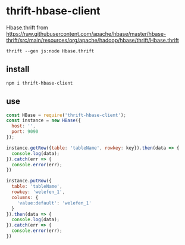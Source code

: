 # thrift-hbase-client

Hbase.thrift from https://raw.githubusercontent.com/apache/hbase/master/hbase-thrift/src/main/resources/org/apache/hadoop/hbase/thrift/Hbase.thrift

```
thrift --gen js:node Hbase.thrift
```

## install

```
npm i thrift-hbase-client
```

## use

```js
const HBase = require('thrift-hbase-client');
const instance = new HBase({
  host: '',
  port: 9090
});

instance.getRow({table: 'tableName', rowkey: key}).then(data => {
  console.log(data);
}).catch(err => {
  console.error(err);
})

instance.putRow({
  table: 'tableName',
  rowkey: 'welefen_1',
  columns: {
    'value:default': 'welefen_1'
  }
}).then(data => {
  console.log(data);
}).catch(err => {
  console.error(err);
})

```